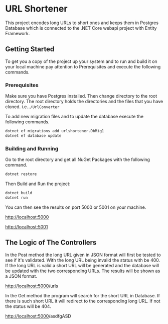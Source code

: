 # URL Shortener

This project encodes long URLs to short ones and keeps them in Postgres Database which is connected to the .NET Core webapi project with Entity Framework.

## Getting Started

To get you a copy of the project up your system and to run and build it on your local machine pay attention to Prerequisites and execute the following commands.

### Prerequisites

Make sure you have Postgres installed. Then change directory to the root directory. The root directory holds the directories and the files that you have cloned. i.e.`./UrlConverter`

To add new migration files and to update the database execute the following commands.

```bash
dotnet ef migrations add urlshortener.DbMig1
dotnet ef database update
```

### Building and Running

Go to the root directory and get all NuGet Packages with the following command.

```bash
dotnet restore
```

Then Build and Run the project:

```bash
dotnet build
dotnet run
```

You can then see the results on port 5000 or 5001 on your machine.

 [http://localhost:5000](http://localhost:5000/) 

 [http://localhost:5001](http://localhost:5001/) 

## The Logic of The Controllers

In the Post method the long URL given in JSON format will first be tested to see if it's validated. With the long URL being invalid the status with be 400. If the long URL is valid a short URL will be generated and the database will be updated with the two corresponding URLs. The results will be shown as a JSON format.

 [http://localhost:5000](http://localhost:5000/)/urls

In the Get method the program will search for the short URL in Database. If there is such short URL it will redirect to the corresponding long URL. If not the status will be 404.

 [http://localhost:5000](http://localhost:5000/)/asdfgASD